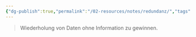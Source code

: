 ```yaml
---
{"dg-publish":true,"permalink":"/02-resources/notes/redundanz/","tags":["datenbank"],"noteIcon":"","updated":"2024-06-26T09:25:30.290+02:00"}
---
```


> Wiederholung von Daten ohne Information zu gewinnen.